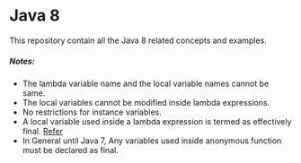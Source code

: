 # Java 8

This repository contain all the Java 8 related concepts and examples.

##### Notes:

* The lambda variable name and the local variable names cannot be same.
* The local variables cannot be modified inside lambda expressions.
* No restrictions for instance variables.
* A local variable used inside a lambda expression is termed as effectively final. [Refer](https://github.com/viswarajramji/Java8/blob/master/src/lambda/LambdaLocalVariables.java) 
* In General until Java 7, Any variables used inside anonymous function must be declared as final. 



